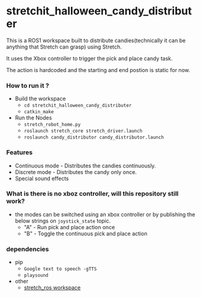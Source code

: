 # stretchit_halloween_candy_distributer

This is a ROS1 workspace built to distribute candies(technically it can be anything that Stretch can grasp) using Stretch.

It uses the Xbox controller to trigger the pick and place candy task.

The action is hardcoded and the starting and end postion is static for now.

### How to run it ?
- Build the workspace
    - `cd stretchit_halloween_candy_distributer`
    - `catkin_make`
- Run the Nodes
    - `stretch_robot_home.py`
    - `roslaunch stretch_core stretch_driver.launch`
    - `roslaunch candy_distributor candy_distributor.launch`

### Features
- Continuous mode - Distributes the candies continuously.
- Discrete mode - Distributes the candy only once.
- Special sound effects 

### What is there is no xboz controller, will this repository still work?
- the modes can be switched using an xbox controller or by publishing the below strings on `joystick_state` topic.
    - "A" - Run pick and place action once
    - "B" - Toggle the continuous pick and place action

### dependencies
- pip
    - `Google text to speech -gTTS`
    - `playsound`
- other
    - [stretch_ros workspace](https://github.com/hello-robot/stretch_ros)


